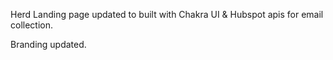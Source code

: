 Herd Landing page updated to built with Chakra UI & Hubspot apis for email collection.

Branding updated.
